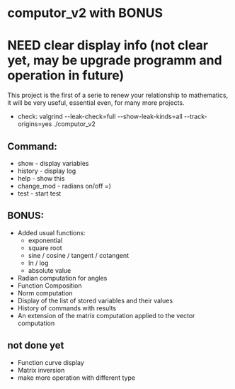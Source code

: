 # computor_v2 with BONUS

# NEED clear display info (not clear yet, may be upgrade programm and operation in future)

This project is the first of a serie to renew your relationship to mathematics, it will be very useful, essential even, for many more projects.
- check: valgrind --leak-check=full --show-leak-kinds=all --track-origins=yes  ./computor_v2

## Command:
- show - display variables
- history - display log
- help - show this
- change_mod - radians on/off =)
- test - start test

## BONUS:
- Added usual functions:
	- exponential
	- square root
	- sine / cosine / tangent / cotangent
	- ln / log
	- absolute value
- Radian computation for angles
- Function Composition
- Norm computation
- Display of the list of stored variables and their values
- History of commands with results
- An extension of the matrix computation applied to the vector computation

## not done yet
- Function curve display
- Matrix inversion
- make more operation with different type
